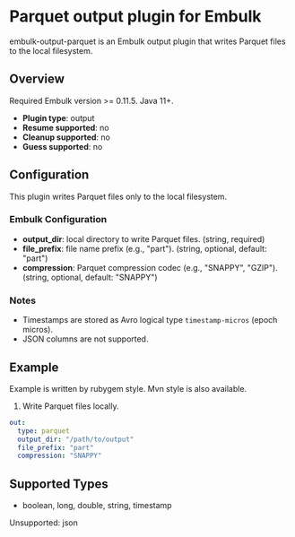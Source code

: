 # Parquet output plugin for Embulk

embulk-output-parquet is an Embulk output plugin that writes Parquet files to the local filesystem.

## Overview
Required Embulk version >= 0.11.5.
Java 11+.

* **Plugin type**: output
* **Resume supported**: no
* **Cleanup supported**: no
* **Guess supported**: no

## Configuration
This plugin writes Parquet files only to the local filesystem.

### Embulk Configuration
- **output_dir**: local directory to write Parquet files. (string, required)
- **file_prefix**: file name prefix (e.g., "part"). (string, optional, default: "part")
- **compression**: Parquet compression codec (e.g., "SNAPPY", "GZIP"). (string, optional, default: "SNAPPY")

### Notes
- Timestamps are stored as Avro logical type `timestamp-micros` (epoch micros).
- JSON columns are not supported.

## Example
Example is written by rubygem style. Mvn style is also available.

1. Write Parquet files locally.
```yaml
out: 
  type: parquet 
  output_dir: "/path/to/output"
  file_prefix: "part"
  compression: "SNAPPY"
```
 
## Supported Types
- boolean, long, double, string, timestamp

Unsupported: json
